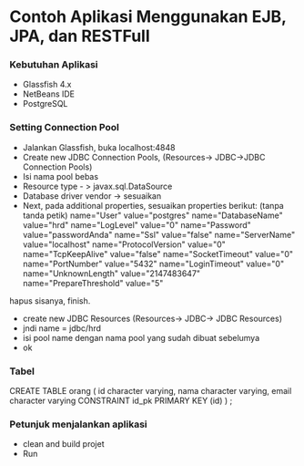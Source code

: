 # Contoh Aplikasi Menggunakan EJB, JPA, dan RESTFull

### Kebutuhan Aplikasi
* Glassfish 4.x
* NetBeans IDE
* PostgreSQL

### Setting Connection Pool
* Jalankan Glassfish, buka localhost:4848
* Create new JDBC Connection Pools, (Resources-> JDBC->JDBC Connection Pools)
* Isi nama pool bebas
* Resource type - > javax.sql.DataSource
* Database driver vendor -> sesuaikan
* Next, pada additional properties, sesuaikan properties berikut:
    (tanpa tanda petik)
    name="User" value="postgres"
    name="DatabaseName" value="hrd"
    name="LogLevel" value="0"
    name="Password" value="passwordAnda"
    name="Ssl" value="false"
    name="ServerName" value="localhost"
    name="ProtocolVersion" value="0"
    name="TcpKeepAlive" value="false"
    name="SocketTimeout" value="0"
    name="PortNumber" value="5432"
    name="LoginTimeout" value="0"
    name="UnknownLength" value="2147483647"
    name="PrepareThreshold" value="5"

hapus sisanya, finish.

* create new JDBC Resources (Resources-> JDBC-> JDBC Resources)
* jndi name = jdbc/hrd
* isi pool name dengan nama pool yang sudah dibuat sebelumya
* ok

### Tabel

CREATE TABLE orang 
(
id character varying,
nama character varying,
email character varying
CONSTRAINT id_pk PRIMARY KEY (id)
) ;

### Petunjuk menjalankan aplikasi
* clean and build projet
* Run

